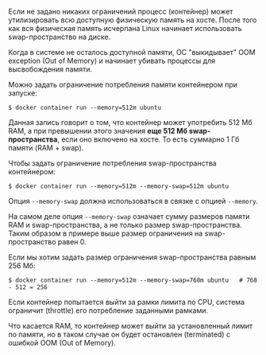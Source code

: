 Если не задано никаких ограничений процесс (контейнер) может утилизировать всю доступную физическую память на хосте. После того как вся физическая память исчерпана Linux начинает использовать swap-пространство на диске.

Когда в системе не осталось доступной памяти, ОС "выкидывает" OOM exception (Out of Memory) и начинает убивать процессы для высвобождения памяти.

Можно задать ограничение потребления памяти контейнером при запуске:

```shell
$ docker container run --memory=512m ubuntu
```

Данная запись говорит о том, что контейнер может употребить 512 Мб RAM, а при превышении этого значения **еще 512 Мб swap-пространства**, если оно включено на хосте. То есть суммарно 1 Гб памяти (RAM + swap).

Чтобы задать ограничение потребления swap-пространства контейнером:

```shell
$ docker container run --memory=512m --memory-swap=512m ubuntu
```

Опция `--memory-swap` должна использоваться в связке с опцией `--memory`.

На самом деле опция `--memory-swap` означает сумму размеров памяти RAM и swap-пространства, а не только размер swap-пространства. Таким образом в примере выше размер ограничения на swap-пространство равен 0.

Если мы хотим задать размер ограничения swap-пространства равным 256 Мб:

```shell
$ docker container run --memory=512m --memory-swap=768m ubuntu   # 768 - 512 = 256
```

Если контейнер попытается выйти за рамки лимита по CPU, система ограничит (throttle) его потребление заданными рамками.

Что касается RAM, то контейнер может выйти за установленный лимит по памяти, но в таком случае он будет остановлен (terminated) с ошибкой OOM (Out of Memory).